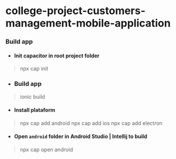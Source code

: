 # college-project-customers-management-mobile-application

### Build app
- #### Init capacitor in root project folder
> npx cap init

- ### Build app
> ionic build

- #### Install plataform
> npx cap add android
> npx cap add ios
> npx cap add electron

- #### Open `android` folder in Android Studio | Intellij to build
> npx cap open android 
